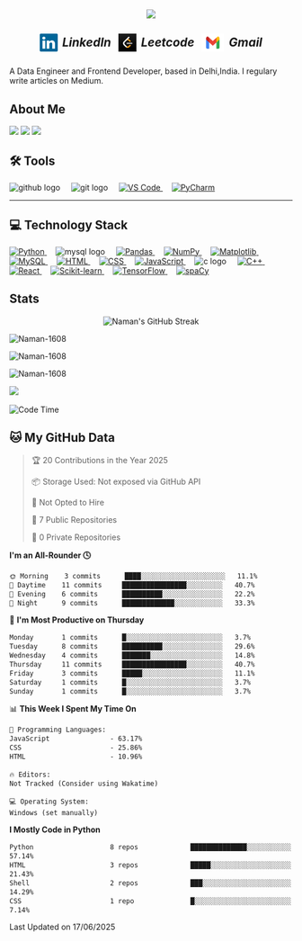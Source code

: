<h1 align="center">
  <a href="https://git.io/typing-svg">
    <img src="https://readme-typing-svg.herokuapp.com?font=Architects+Daughter&center=true&vCenter=true&duration=3000&color=%2338C2FF&size=48&height=220&width=1000&lines=Heyyy!+I'm+Naman+%3C3;I'+am+a+4th+yr+Undergrad+at+DTU;Welcome+to+my+profile+!" />
  </a>
</h1>

<h5 align="center">
  <span align="center">
    <a href="https://github.com/Naman-1608" title="LinkedIn Profile" style="display:inline-flex;align-items:center;text-decoration:none;font-size:1.5em;">
      <img width="32" height="32" src="Img/linkedin.svg" style="vertical-align:middle; margin-right:8px;"> LinkedIn
    </a>
    &nbsp;&nbsp;
    <a href="https://leetcode.com/u/theknightace007/" title="Leetcode Profile" style="display:inline-flex;align-items:center;text-decoration:none;font-size:1.5em;">
      <img width="32" height="32" src="Img/leetcode.jpeg" style="vertical-align:middle; margin-right:8px;"> Leetcode
    </a>
    &nbsp;&nbsp;
    <a href="mailto:namkumar455@gmail.com" title="Gmail" style="display:inline-flex;align-items:center;text-decoration:none;font-size:1.5em;">
      <img width="40" height="32" src="Img/Gmail-Logo.wine.png" style="vertical-align:middle; margin-right:8px;"> Gmail
    </a>
  </span>

  
</h5>

A Data Engineer and Frontend Developer, based in Delhi,India. I regulary write articles on Medium.

## About Me

[![](https://visitor-badge.laobi.icu/badge?page_id=Naman-1608.Naman-1608)](https://visitor-badge.laobi.icu/badge?page_id=Naman-1608.Naman-1608)
[![](https://img.shields.io/github/stars/Naman-1608?color=fefb7b&logo=Undertale)](https://github-readme-stats.vercel.app/api?username=Naman-1608&hide_title=false&hide_border=true&show_icons=true&include_all_commits=true&line_height=20&bg_color=0,EC6C6C,FFD479,FFFC79,73FA79&theme=graywhite&locale=cn)
[![](https://img.shields.io/github/followers/Naman-1608?color=27da6b&logo=Handshake)](https://github.com/cxyfreedom?tab=followers)

## 🛠 **Tools**

<p align="left">
    <img src="https://cdn.jsdelivr.net/gh/devicons/devicon/icons/github/github-original.svg" height="40" alt="github logo"  />
  </a>&nbsp;&nbsp;&nbsp;
    <img src="https://cdn.jsdelivr.net/gh/devicons/devicon/icons/git/git-original.svg" height="40" alt="git logo"  />
  </a>&nbsp;&nbsp;&nbsp;
  <a href="https://code.visualstudio.com/" target="_blank">
    <img src="https://cdn.jsdelivr.net/gh/devicons/devicon/icons/vscode/vscode-original.svg" alt="VS Code" width="40" height="40"/>
  </a>&nbsp;&nbsp;&nbsp;
  <a href="https://www.jetbrains.com/pycharm/" target="_blank">
    <img src="https://cdn.jsdelivr.net/gh/devicons/devicon/icons/pycharm/pycharm-original.svg" alt="PyCharm" width="40" height="40"/>
  </a>
  <!-- &nbsp;&nbsp;&nbsp;
  <a href="https://learn.microsoft.com/en-us/sql/ssms/" target="_blank">
    <img src="https://upload.wikimedia.org/wikipedia/commons/2/2d/SQL_Server_Management_Studio_Logo.png" alt="SSMS" width="40" height="40"/>
  </a>&nbsp;&nbsp;&nbsp;
  <a href="https://learn.microsoft.com/en-us/sql/integration-services/" target="_blank">
    <img src="https://upload.wikimedia.org/wikipedia/commons/8/8d/SQL_Server_Integration_Services_Logo.png" alt="SSIS" width="40" height="40"/>
  </a>&nbsp;&nbsp;&nbsp;
  <a href="https://www.microsoft.com/en-us/sql-server" target="_blank">
    <img src="https://upload.wikimedia.org/wikipedia/commons/4/47/SQL_Server_Logo.svg" alt="SQL Server" width="40" height="40"/>
  </a> -->
</p>

---

## 💻 **Technology Stack**

<p align="left">
  <a href="https://www.python.org" target="_blank">
    <img src="https://cdn.jsdelivr.net/gh/devicons/devicon/icons/python/python-original.svg" alt="Python" width="40" height="40"/>
  </a>&nbsp;&nbsp;&nbsp;
  <img src="https://cdn.jsdelivr.net/gh/devicons/devicon/icons/mysql/mysql-original.svg" height="40" alt="mysql logo"  />
  </a>&nbsp;&nbsp;&nbsp;
  <a href="https://pandas.pydata.org/" target="_blank">
    <img src="https://cdn.jsdelivr.net/gh/devicons/devicon/icons/pandas/pandas-original.svg" alt="Pandas" width="40" height="40"/>
  </a>&nbsp;&nbsp;&nbsp;
  <a href="https://numpy.org/" target="_blank">
    <img src="https://cdn.jsdelivr.net/gh/devicons/devicon/icons/numpy/numpy-original.svg" alt="NumPy" width="40" height="40"/>
  </a>&nbsp;&nbsp;&nbsp;
  <a href="https://matplotlib.org/" target="_blank">
    <img src="https://matplotlib.org/_static/images/logo2.svg" alt="Matplotlib" width="40" height="40"/>
  </a>&nbsp;&nbsp;&nbsp;
  <a href="https://www.mysql.com/" target="_blank">
    <img src="https://cdn.jsdelivr.net/gh/devicons/devicon/icons/mysql/mysql-original-wordmark.svg" alt="MySQL" width="40" height="40"/>
  </a>&nbsp;&nbsp;&nbsp;
  <a href="https://developer.mozilla.org/en-US/docs/Web/HTML" target="_blank">
    <img src="https://cdn.jsdelivr.net/gh/devicons/devicon/icons/html5/html5-original.svg" alt="HTML" width="40" height="40"/>
  </a>&nbsp;&nbsp;&nbsp;
  <a href="https://developer.mozilla.org/en-US/docs/Web/CSS" target="_blank">
    <img src="https://cdn.jsdelivr.net/gh/devicons/devicon/icons/css3/css3-original.svg" alt="CSS" width="40" height="40"/>
  </a>&nbsp;&nbsp;&nbsp;
  <a href="https://developer.mozilla.org/en-US/docs/Web/JavaScript" target="_blank">
    <img src="https://cdn.jsdelivr.net/gh/devicons/devicon/icons/javascript/javascript-original.svg" alt="JavaScript" width="40" height="40"/>
  </a>&nbsp;&nbsp;&nbsp;
    <img src="https://cdn.jsdelivr.net/gh/devicons/devicon/icons/c/c-original.svg" height="40" alt="c logo"  />
  </a>&nbsp;&nbsp;&nbsp;
  <a href="https://isocpp.org/" target="_blank">
    <img src="https://cdn.jsdelivr.net/gh/devicons/devicon/icons/cplusplus/cplusplus-original.svg" alt="C++" width="40" height="40"/>
  </a>&nbsp;&nbsp;&nbsp;
  <a href="https://reactjs.org/" target="_blank">
    <img src="https://cdn.jsdelivr.net/gh/devicons/devicon/icons/react/react-original.svg" alt="React" width="40" height="40"/>
  </a>&nbsp;&nbsp;&nbsp;
  <a href="https://scikit-learn.org/" target="_blank">
    <img src="https://upload.wikimedia.org/wikipedia/commons/0/05/Scikit_learn_logo_small.svg" alt="Scikit-learn" width="40" height="40"/>
  </a>&nbsp;&nbsp;&nbsp;
  <a href="https://www.tensorflow.org/" target="_blank">
    <img src="https://cdn.jsdelivr.net/gh/devicons/devicon/icons/tensorflow/tensorflow-original.svg" alt="TensorFlow" width="40" height="40"/>
  </a>&nbsp;&nbsp;&nbsp;
  <a href="https://spacy.io/" target="_blank">
    <img src="https://upload.wikimedia.org/wikipedia/commons/thumb/8/88/SpaCy_logo.svg/512px-SpaCy_logo.svg.png" alt="spaCy" width="40" height="40"/>
  </a>
</p>




## Stats


<p align="center"><img align="center" src="https://github-readme-streak-stats.herokuapp.com/?user=Naman-1608&theme=dark&fire=FF5E5E&ring=FFB380&currStreakNum=FF5E5E" alt="Naman's GitHub Streak" /></p>

<p><img src="https://github-readme-stats.vercel.app/api?username=Naman-1608&theme=material-palenight&hide_border=false&include_all_commits=false&count_private=false" alt="Naman-1608" /></p>
<p><img src="https://github-readme-streak-stats.herokuapp.com/?user=Naman-1608&theme=material-palenight&hide_border=false" alt="Naman-1608" /></p>
<p><img src="https://github-readme-stats.vercel.app/api/top-langs/?username=Naman-1608&theme=material-palenight&hide_border=false&include_all_commits=false&count_private=false&layout=compact" alt="Naman-1608" /></p>

![](https://github-profile-trophy.vercel.app/?username=Naman-1608&theme=dracula&no-frame=false&no-bg=false&margin-w=4)

<!--START_SECTION:waka-->
![Code Time](https://img.shields.io/badge/Code%20Time-6hrs-blue)


## **🐱 My GitHub Data**

> 🏆 20 Contributions in the Year 2025
>
> 📦 Storage Used: Not exposed via GitHub API
>
> 🚫 Not Opted to Hire
>
> 📜 7 Public Repositories
>
> 🔑 0 Private Repositories

**I'm an All-Rounder 🕓**

```text
🌞 Morning    3 commits      ████░░░░░░░░░░░░░░░░░░░░░   11.1%  
🌆 Daytime    11 commits     ████████████████░░░░░░░░░   40.7%  
🌃 Evening    6 commits      ██████████░░░░░░░░░░░░░░░   22.2%  
🌙 Night      9 commits      █████████████░░░░░░░░░░░░   33.3%
```

📅 **I'm Most Productive on Thursday**

```text
Monday       1 commits      █░░░░░░░░░░░░░░░░░░░░░░░░   3.7%  
Tuesday      8 commits      ██████████░░░░░░░░░░░░░░░   29.6%  
Wednesday    4 commits      ███████░░░░░░░░░░░░░░░░░░   14.8%  
Thursday     11 commits     ████████████████░░░░░░░░░   40.7%  
Friday       3 commits      █████░░░░░░░░░░░░░░░░░░░░   11.1%  
Saturday     1 commits      █░░░░░░░░░░░░░░░░░░░░░░░░   3.7%  
Sunday       1 commits      █░░░░░░░░░░░░░░░░░░░░░░░░   3.7%
```


📊 **This Week I Spent My Time On**

```text
💬 Programming Languages: 
JavaScript               - 63.17%  
CSS                      - 25.86%  
HTML                     - 10.96%

🔥 Editors: 
Not Tracked (Consider using Wakatime)

💻 Operating System: 
Windows (set manually)
```



**I Mostly Code in Python** 

```text
Python                   8 repos             ██████████████░░░░░░░░░░░   57.14% 
HTML                     3 repos             █████░░░░░░░░░░░░░░░░░░░░   21.43% 
Shell                    2 repos             ███░░░░░░░░░░░░░░░░░░░░░░   14.29% 
CSS                      1 repo              █░░░░░░░░░░░░░░░░░░░░░░░░   7.14%

```



 Last Updated on 17/06/2025
<!--END_SECTION:waka-->

<!--
**cxyfreedom/cxyfreedom** is a ✨ _special_ ✨ repository because its `README.md` (this file) appears on your GitHub profile.

Here are some ideas to get you started:

- 🔭 I’m currently working on ...
- 🌱 I’m currently learning ...
- 👯 I’m looking to collaborate on ...
- 🤔 I’m looking for help with ...
- 💬 Ask me about ...
- 📫 How to reach me: ...
- 😄 Pronouns: ...
- ⚡ Fun fact: ...
-->
